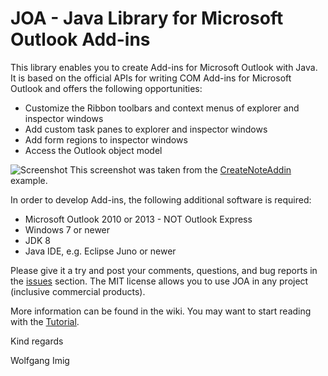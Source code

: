JOA - Java Library for Microsoft Outlook Add-ins
===

This library enables you to create Add-ins for Microsoft Outlook with Java. It is based on the official APIs for writing COM Add-ins for Microsoft Outlook and offers the following opportunities:
- Customize the Ribbon toolbars and context menus of explorer and inspector windows
- Add custom task panes to explorer and inspector windows
- Add form regions to inspector windows
- Access the Outlook object model

![Screenshot](https://github.com/wolfgangimig/joa/blob/master/Screenshot1.png)
This screenshot was taken from the [CreateNoteAddin](https://github.com/wolfgangimig/joa/wiki/MSDN-Article-How-to-Display-Custom-Task-Panes-with-E-Mail-Messages-in-Outlook) example.


In order to develop Add-ins, the following additional software is required:
- Microsoft Outlook 2010 or 2013 - NOT Outlook Express
- Windows 7 or newer
- JDK 8
- Java IDE, e.g. Eclipse Juno or newer


Please give it a try and post your comments, questions, and bug reports in the [issues](https://github.com/wolfgangimig/joa/issues) section. The MIT license allows you to use JOA in any project (inclusive commercial products).

More information can be found in the wiki. You may want to start reading with the  [Tutorial](https://github.com/wolfgangimig/joa/wiki/Tutorial).

Kind regards

Wolfgang Imig

